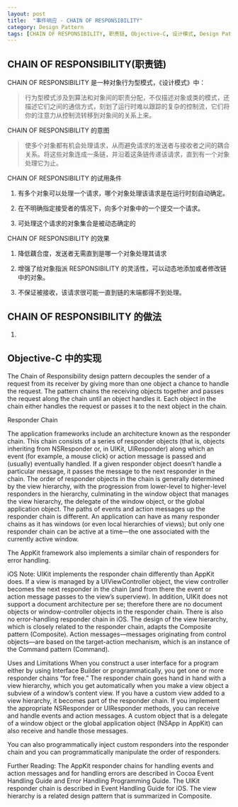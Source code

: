 ```yaml
---
layout: post
title:  "事件响应 - CHAIN OF RESPONSIBILITY"
category: Design Pattern
tags: [CHAIN OF RESPONSIBILITY, 职责链, Objective-C, 设计模式, Design Pattern]
---
```


## CHAIN OF RESPONSIBILITY(职责链)

CHAIN OF RESPONSIBILITY 是一种对象行为型模式，《设计模式》中：

> 行为型模式涉及到算法和对象间的职责分配，不仅描述对象或类的模式，还描述它们之间的通信方式，刻划了运行时难以跟踪的复杂的控制流，它们将你的注意力从控制流转移到对象间的关系上来。

CHAIN OF RESPONSIBILITY 的意图

> 使多个对象都有机会处理请求，从而避免请求的发送者与接收者之间的耦合关系。将这些对象连成一条链，并沿着这条链传递该请求，直到有一个对象处理它为止。

CHAIN OF RESPONSIBILITY 的试用条件

1. 有多个对象可以处理一个请求，哪个对象处理该请求是在运行时刻自动确定。

2. 在不明确指定接受者的情况下，向多个对象中的一个提交一个请求。

3. 可处理这个请求的对象集合是被动态确定的

CHAIN OF RESPONSIBILITY 的效果

1. 降低藕合度，发送者无需直到是哪一个对象处理其请求

2. 增强了给对象指派 RESPONSIBILITY 的灵活性，可以动态地添加或者修改链中的对象。

3. 不保证被接收，该请求很可能一直到链的末端都得不到处理。

<!-- more -->

## CHAIN OF RESPONSIBILITY 的做法

1.

## Objective-C 中的实现

The Chain of Responsibility design pattern decouples the sender of a request from its receiver by giving more than one object a chance to handle the request. The pattern chains the receiving objects together and passes the request along the chain until an object handles it. Each object in the chain either handles the request or passes it to the next object in the chain.

Responder Chain

The application frameworks include an architecture known as the responder chain. This chain consists of a series of responder objects (that is, objects inheriting from NSResponder or, in UIKit, UIResponder) along which an event (for example, a mouse click) or action message is passed and (usually) eventually handled. If a given responder object doesn’t handle a particular message, it passes the message to the next responder in the chain. The order of responder objects in the chain is generally determined by the view hierarchy, with the progression from lower-level to higher-level responders in the hierarchy, culminating in the window object that manages the view hierarchy, the delegate of the window object, or the global application object. The paths of events and action messages up the responder chain is different. An application can have as many responder chains as it has windows (or even local hierarchies of views); but only one responder chain can be active at a time—the one associated with the currently active window.

The AppKit framework also implements a similar chain of responders for error handling.

iOS Note: UIKit implements the responder chain differently than AppKit does. If a view is managed by a UIViewController object, the view controller becomes the next responder in the chain (and from there the event or action message passes to the view’s superview). In addition, UIKit does not support a document architecture per se; therefore there are no document objects or window-controller objects in the responder chain. There is also no error-handling responder chain in iOS.
The design of the view hierarchy, which is closely related to the responder chain, adapts the Composite pattern (Composite). Action messages—messages originating from control objects—are based on the target-action mechanism, which is an instance of the Command pattern (Command).

Uses and Limitations
When you construct a user interface for a program either by using Interface Builder or programmatically, you get one or more responder chains “for free.” The responder chain goes hand in hand with a view hierarchy, which you get automatically when you make a view object a subview of a window’s content view. If you have a custom view added to a view hierarchy, it becomes part of the responder chain. If you implement the appropriate NSResponder or UIResponder methods, you can receive and handle events and action messages. A custom object that is a delegate of a window object or the global application object (NSApp in AppKit) can also receive and handle those messages.

You can also programmatically inject custom responders into the responder chain and you can programmatically manipulate the order of responders.

Further Reading: The AppKit responder chains for handling events and action messages and for handling errors are described in Cocoa Event Handling Guide and Error Handling Programming Guide. The UIKit responder chain is described in Event Handling Guide for iOS. The view hierarchy is a related design pattern that is summarized in Composite.
